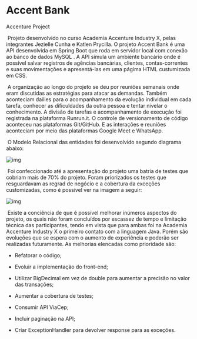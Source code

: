 # 

# Accent Bank

 Accenture Project

​	Projeto desenvolvido no curso Academia Accenture Industry X, pelas integrantes Jezielle Cunha e Katlen Prycilla. O projeto Accent Bank é uma API desenvolvida em Spring Boot que roda em servidor local com conexão ao banco de dados MySQL . A API simula um ambiente bancário onde é possível salvar registros de agências bancárias, clientes, contas-correntes e suas movimentações e apresentá-las em uma págima HTML custumizada em CSS.

​	A organização ao longo do projeto se deu por reuniões semanais onde eram discutidas as estratégias para atacar as demandas. Também aconteciam dailies para o acompanhamento da evolução individual em cada tarefa, conhecer as dificuldades da outra pessoa e tentar nivelar o conhecimento. A divisão de tarefas e acompanhamento de execução foi registrada na plataforma Runrun.it. O controle de versionamento de código aconteceu nas plataformas Git/GitHub. E as interações e reuniões aconteciam por meio das plataformas Google Meet e WhatsApp.

​	O Modelo Relacional das entidades foi desenvolvido segundo diagrama abaixo:

![img](https://lh5.googleusercontent.com/lkTXMKXiNR4qhEHaJQnXSx0czDh8VJ2axE6EOzlGp0JL2LrAz0o4Vec_HXBpzIHKo3mem_S0RqzaMXdLdxBN-gNaelA5ETsRskg09aaV3eeivjABNASVaBMLXnAWGNyDKw0CDgeZ3k0)



​	Foi confeccionado até a apresentação do projeto uma batria de testes que cobriam mais de 70% do projeto. Foram priorizados os testes que resguardavam as regrad de negócio e a cobertura da exceções customizadas, como é possível ver na imagem a seguir:

![img](https://lh4.googleusercontent.com/sgxVhTu0ezCbEYkR3hhxGQyAZ8XH8aPwUQeFlz5OBm6sxWTQhiHzILip0RFswwaCd7-SYGYYMzq3o3-lVLCGDsC1yco9dJCXecHV0UxNFE7SPRElNeGydct8jw_JRNAD9vdTZrQ2uAk)



​	Existe a conciência de que é possível melhorar inúmeros aspectos do projeto, os quais não foram concluídos por escassez de tempo e limitação técnica das participantes, tendo em vista que para ambas foi na Academia Accenture Industry X o primeiro contato com a linguagem Java. Porém são evoluções que se espera com o aumento de experiência e poderão ser realizadas futuramente. As melhorias elencadas como prioridade são:

- Refatorar o código;
- Evoluir a implementação do front-end;
- Utilizar BigDecimal em vez de double para aumentar a precisão no valor das transações;


- Aumentar a cobertura de testes;
- Consumir API ViaCep;
- Incluir paginação na API;
- Criar ExceptionHandler para devolver response para as exceções.

